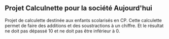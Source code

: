 ## Projet Calculnette pour la société Aujourd'hui ##
Projet de calculette destinée aux enfants scolarisés en CP. Cette calculette permet de faire des additions et des soustractions à un chiffre. Et le résultat ne doit pas dépassé 10 et ne doit pas être inférieur à 0.
